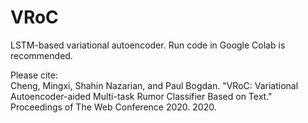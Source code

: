 # VRoC

LSTM-based variational autoencoder. Run code in Google Colab is recommended. 

Please cite:  
Cheng, Mingxi, Shahin Nazarian, and Paul Bogdan. "VRoC: Variational Autoencoder-aided Multi-task Rumor Classifier Based on Text." Proceedings of The Web Conference 2020. 2020.



